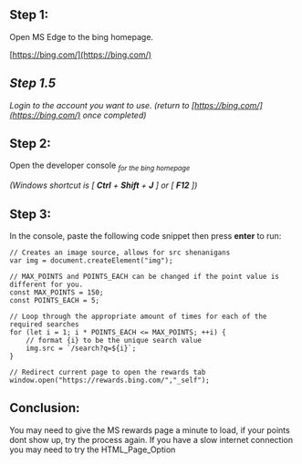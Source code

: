 ## Step 1:
Open MS Edge to the bing homepage.

[https://bing.com/](https://bing.com/)

## *Step 1.5*
*Login to the account you want to use. (return to [https://bing.com/](https://bing.com/) once completed)*

## Step 2:
Open the developer console *<sub>for the bing homepage</sub>*

*(Windows shortcut is [ __Ctrl__ + __Shift__ + __J__ ] or [ __F12__ ])*

## Step 3:
In the console, paste the following code snippet then press __enter__ to run:
```
// Creates an image source, allows for src shenanigans
var img = document.createElement("img");

// MAX_POINTS and POINTS_EACH can be changed if the point value is different for you.
const MAX_POINTS = 150;
const POINTS_EACH = 5;

// Loop through the appropriate amount of times for each of the required searches
for (let i = 1; i * POINTS_EACH <= MAX_POINTS; ++i) {
    // format {i} to be the unique search value
    img.src = `/search?q=${i}`;
}

// Redirect current page to open the rewards tab
window.open("https://rewards.bing.com/","_self");
```

## Conclusion:
You may need to give the MS rewards page a minute to load, if your points dont show up, try the process again. 
If you have a slow internet connection you may need to try the HTML_Page_Option
